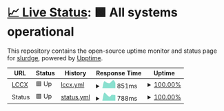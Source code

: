 # [📈 Live Status](https://slurdge.github.io/upptime): <!--live status--> **🟩 All systems operational**

This repository contains the open-source uptime monitor and status page for [slurdge](https://www.slurdge.org), powered by [Upptime](https://github.com/upptime/upptime).

<!--start: status pages-->
<!-- This summary is generated by Upptime (https://github.com/upptime/upptime) -->
<!-- Do not edit this manually, your changes will be overwritten -->
<!-- prettier-ignore -->
| URL | Status | History | Response Time | Uptime |
| --- | ------ | ------- | ------------- | ------ |
| <img alt="" src="https://lc.cx/sites/all/themes/lccx/favicon.ico" height="13"> [LCCX](https://lc.cx) | 🟩 Up | [lccx.yml](https://github.com/slurdge/upptime/commits/HEAD/history/lccx.yml) | <details><summary><img alt="Response time graph" src="./graphs/lccx/response-time-week.png" height="20"> 851ms</summary><br><a href="https://slurdge.github.io/upptime/history/lccx"><img alt="Response time 1289" src="https://img.shields.io/endpoint?url=https%3A%2F%2Fraw.githubusercontent.com%2Fslurdge%2Fupptime%2FHEAD%2Fapi%2Flccx%2Fresponse-time.json"></a><br><a href="https://slurdge.github.io/upptime/history/lccx"><img alt="24-hour response time 947" src="https://img.shields.io/endpoint?url=https%3A%2F%2Fraw.githubusercontent.com%2Fslurdge%2Fupptime%2FHEAD%2Fapi%2Flccx%2Fresponse-time-day.json"></a><br><a href="https://slurdge.github.io/upptime/history/lccx"><img alt="7-day response time 851" src="https://img.shields.io/endpoint?url=https%3A%2F%2Fraw.githubusercontent.com%2Fslurdge%2Fupptime%2FHEAD%2Fapi%2Flccx%2Fresponse-time-week.json"></a><br><a href="https://slurdge.github.io/upptime/history/lccx"><img alt="30-day response time 1159" src="https://img.shields.io/endpoint?url=https%3A%2F%2Fraw.githubusercontent.com%2Fslurdge%2Fupptime%2FHEAD%2Fapi%2Flccx%2Fresponse-time-month.json"></a><br><a href="https://slurdge.github.io/upptime/history/lccx"><img alt="1-year response time 1258" src="https://img.shields.io/endpoint?url=https%3A%2F%2Fraw.githubusercontent.com%2Fslurdge%2Fupptime%2FHEAD%2Fapi%2Flccx%2Fresponse-time-year.json"></a></details> | <details><summary><a href="https://slurdge.github.io/upptime/history/lccx">100.00%</a></summary><a href="https://slurdge.github.io/upptime/history/lccx"><img alt="All-time uptime 100.00%" src="https://img.shields.io/endpoint?url=https%3A%2F%2Fraw.githubusercontent.com%2Fslurdge%2Fupptime%2FHEAD%2Fapi%2Flccx%2Fuptime.json"></a><br><a href="https://slurdge.github.io/upptime/history/lccx"><img alt="24-hour uptime 100.00%" src="https://img.shields.io/endpoint?url=https%3A%2F%2Fraw.githubusercontent.com%2Fslurdge%2Fupptime%2FHEAD%2Fapi%2Flccx%2Fuptime-day.json"></a><br><a href="https://slurdge.github.io/upptime/history/lccx"><img alt="7-day uptime 100.00%" src="https://img.shields.io/endpoint?url=https%3A%2F%2Fraw.githubusercontent.com%2Fslurdge%2Fupptime%2FHEAD%2Fapi%2Flccx%2Fuptime-week.json"></a><br><a href="https://slurdge.github.io/upptime/history/lccx"><img alt="30-day uptime 100.00%" src="https://img.shields.io/endpoint?url=https%3A%2F%2Fraw.githubusercontent.com%2Fslurdge%2Fupptime%2FHEAD%2Fapi%2Flccx%2Fuptime-month.json"></a><br><a href="https://slurdge.github.io/upptime/history/lccx"><img alt="1-year uptime 100.00%" src="https://img.shields.io/endpoint?url=https%3A%2F%2Fraw.githubusercontent.com%2Fslurdge%2Fupptime%2FHEAD%2Fapi%2Flccx%2Fuptime-year.json"></a></details>
| <img alt="" src="https://icons.duckduckgo.com/ip3/null.ico" height="13"> Status | 🟩 Up | [status.yml](https://github.com/slurdge/upptime/commits/HEAD/history/status.yml) | <details><summary><img alt="Response time graph" src="./graphs/status/response-time-week.png" height="20"> 788ms</summary><br><a href="https://slurdge.github.io/upptime/history/status"><img alt="Response time 937" src="https://img.shields.io/endpoint?url=https%3A%2F%2Fraw.githubusercontent.com%2Fslurdge%2Fupptime%2FHEAD%2Fapi%2Fstatus%2Fresponse-time.json"></a><br><a href="https://slurdge.github.io/upptime/history/status"><img alt="24-hour response time 1095" src="https://img.shields.io/endpoint?url=https%3A%2F%2Fraw.githubusercontent.com%2Fslurdge%2Fupptime%2FHEAD%2Fapi%2Fstatus%2Fresponse-time-day.json"></a><br><a href="https://slurdge.github.io/upptime/history/status"><img alt="7-day response time 788" src="https://img.shields.io/endpoint?url=https%3A%2F%2Fraw.githubusercontent.com%2Fslurdge%2Fupptime%2FHEAD%2Fapi%2Fstatus%2Fresponse-time-week.json"></a><br><a href="https://slurdge.github.io/upptime/history/status"><img alt="30-day response time 997" src="https://img.shields.io/endpoint?url=https%3A%2F%2Fraw.githubusercontent.com%2Fslurdge%2Fupptime%2FHEAD%2Fapi%2Fstatus%2Fresponse-time-month.json"></a><br><a href="https://slurdge.github.io/upptime/history/status"><img alt="1-year response time 990" src="https://img.shields.io/endpoint?url=https%3A%2F%2Fraw.githubusercontent.com%2Fslurdge%2Fupptime%2FHEAD%2Fapi%2Fstatus%2Fresponse-time-year.json"></a></details> | <details><summary><a href="https://slurdge.github.io/upptime/history/status">100.00%</a></summary><a href="https://slurdge.github.io/upptime/history/status"><img alt="All-time uptime 100.00%" src="https://img.shields.io/endpoint?url=https%3A%2F%2Fraw.githubusercontent.com%2Fslurdge%2Fupptime%2FHEAD%2Fapi%2Fstatus%2Fuptime.json"></a><br><a href="https://slurdge.github.io/upptime/history/status"><img alt="24-hour uptime 100.00%" src="https://img.shields.io/endpoint?url=https%3A%2F%2Fraw.githubusercontent.com%2Fslurdge%2Fupptime%2FHEAD%2Fapi%2Fstatus%2Fuptime-day.json"></a><br><a href="https://slurdge.github.io/upptime/history/status"><img alt="7-day uptime 100.00%" src="https://img.shields.io/endpoint?url=https%3A%2F%2Fraw.githubusercontent.com%2Fslurdge%2Fupptime%2FHEAD%2Fapi%2Fstatus%2Fuptime-week.json"></a><br><a href="https://slurdge.github.io/upptime/history/status"><img alt="30-day uptime 99.96%" src="https://img.shields.io/endpoint?url=https%3A%2F%2Fraw.githubusercontent.com%2Fslurdge%2Fupptime%2FHEAD%2Fapi%2Fstatus%2Fuptime-month.json"></a><br><a href="https://slurdge.github.io/upptime/history/status"><img alt="1-year uptime 99.99%" src="https://img.shields.io/endpoint?url=https%3A%2F%2Fraw.githubusercontent.com%2Fslurdge%2Fupptime%2FHEAD%2Fapi%2Fstatus%2Fuptime-year.json"></a></details>

<!--end: status pages-->
